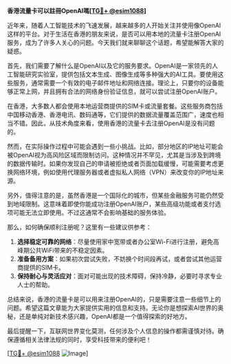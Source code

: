 **香港流量卡可以註冊OpenAI嗎[[TG💪+ @esim1088](https://t.me/s/esim1088)]**

近年来，随着人工智能技术的飞速发展，越来越多的人开始关注并使用像OpenAI这样的平台。对于生活在香港的朋友来说，是否可以用本地的流量卡注册OpenAI服务，成为了许多人关心的问题。今天我们就来聊聊这个话题，希望能解答大家的疑惑。

首先，我们需要了解什么是OpenAI以及它的服务要求。OpenAI是一家领先的人工智能研究实验室，提供包括文本生成、图像生成等多种强大的AI工具。要使用这些服务，通常需要一个有效的电子邮件地址和网络连接。理论上，只要你的设备能够正常上网，并且拥有合法的网络身份验证信息，就可以尝试注册OpenAI账户。

在香港，大多数人都会使用本地运营商提供的SIM卡或流量套餐。这些服务商包括中国移动香港、香港电讯、数码通等，它们提供的数据流量覆盖范围广，速度也相当不错。因此，从技术角度来看，使用香港的流量卡去注册OpenAI是没有问题的。

然而，在实际操作过程中可能会遇到一些小挑战。比如，部分地区的IP地址可能会被OpenAI视为高风险区域而限制访问。这种情况并不罕见，尤其是当涉及到跨境的数据传输时。如果你发现自己的申请被拒绝或者页面加载缓慢，可能需要考虑更换网络环境，例如使用代理服务器或者虚拟私人网络（VPN）来改变你的IP地址来源。

另外，值得注意的是，虽然香港是一个国际化的城市，但某些金融服务可能仍然受到地域限制。这意味着即使你能成功注册OpenAI账户，某些高级功能或者支付选项可能无法立即使用。不过这通常不会影响基础的服务体验。

那么，如何确保顺利注册呢？这里有一些建议供参考：

1. **选择稳定可靠的网络**：尽量使用家中宽带或者办公室Wi-Fi进行注册，避免高峰期公共WiFi带来的不稳定因素。
2. **准备备用方案**：如果初次尝试失败，不妨换个时间段再试，或者尝试其他运营商提供的SIM卡。
3. **保持耐心与灵活应对**：面对可能出现的技术障碍，保持冷静，必要时寻求专业人士的帮助。

总结来说，香港的流量卡是可以用来注册OpenAI的，只是需要注意一些细节上的问题。希望这篇文章能为大家提供实用的信息和支持。无论你是想探索AI世界的奥秘，还是单纯对新技术感兴趣，OpenAI都是一个值得探索的好地方。

最后提醒一下，互联网世界变化莫测，任何涉及个人信息的操作都需谨慎对待。确保遵循相关法律法规的同时，享受科技带来的便利吧！

[[TG💪+ @esim1088](https://t.me/s/esim1088) ![Image](https://i.postimg.cc/4NQfJmqS/Snipaste-2025-05-13-00-14-12.png)]